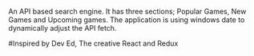 An API based search engine. It has three sections; Popular Games, New Games and Upcoming games. The application is using windows date to dynamically adjust the API fetch.

#Inspired by Dev Ed, The creative React and Redux
